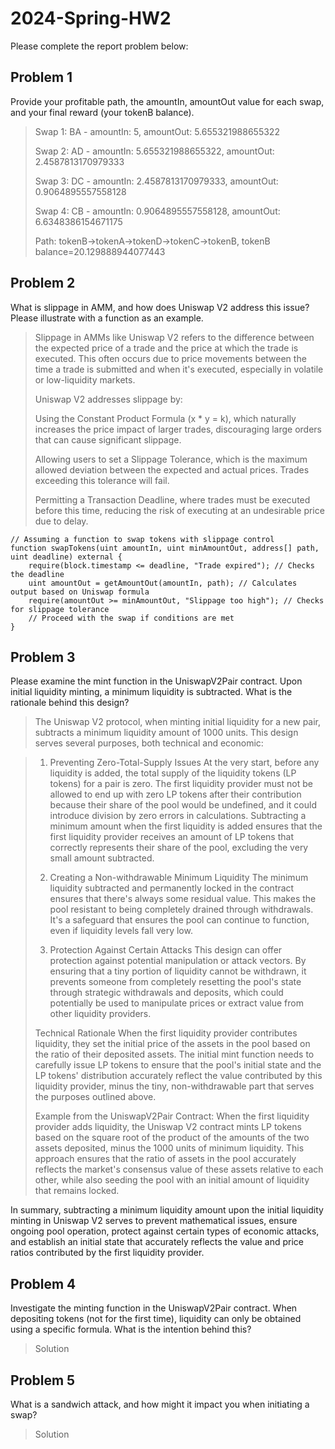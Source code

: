 # 2024-Spring-HW2

Please complete the report problem below:

## Problem 1
Provide your profitable path, the amountIn, amountOut value for each swap, and your final reward (your tokenB balance).

> Swap 1: BA - amountIn: 5, amountOut: 5.655321988655322
> 
> Swap 2: AD - amountIn: 5.655321988655322, amountOut: 2.4587813170979333
> 
> Swap 3: DC - amountIn: 2.4587813170979333, amountOut: 0.9064895557558128
> 
> Swap 4: CB - amountIn: 0.9064895557558128, amountOut: 6.6348386154671175
> 
>Path: tokenB->tokenA->tokenD->tokenC->tokenB, tokenB balance=20.129888944077443

## Problem 2
What is slippage in AMM, and how does Uniswap V2 address this issue? Please illustrate with a function as an example.

> Slippage in AMMs like Uniswap V2 refers to the difference between the expected price of a trade and the price at which the trade is executed. This often occurs due to price movements between the time a trade is submitted and when it's executed, especially in volatile or low-liquidity markets.
>
>Uniswap V2 addresses slippage by:
>
>Using the Constant Product Formula (x * y = k), which naturally increases the price impact of larger trades, discouraging large orders that can cause significant slippage.
> 
>Allowing users to set a Slippage Tolerance, which is the maximum allowed deviation between the expected and actual prices. Trades exceeding this tolerance will fail.
> 
>Permitting a Transaction Deadline, where trades must be executed before this time, reducing the risk of executing at an undesirable price due to delay.
```solidity
// Assuming a function to swap tokens with slippage control
function swapTokens(uint amountIn, uint minAmountOut, address[] path, uint deadline) external {
    require(block.timestamp <= deadline, "Trade expired"); // Checks the deadline
    uint amountOut = getAmountOut(amountIn, path); // Calculates output based on Uniswap formula
    require(amountOut >= minAmountOut, "Slippage too high"); // Checks for slippage tolerance
    // Proceed with the swap if conditions are met
}
```
## Problem 3
Please examine the mint function in the UniswapV2Pair contract. Upon initial liquidity minting, a minimum liquidity is subtracted. What is the rationale behind this design?

> The Uniswap V2 protocol, when minting initial liquidity for a new pair, subtracts a minimum liquidity amount of 1000 units. This design serves several purposes, both technical and economic:

> 1. Preventing Zero-Total-Supply Issues
At the very start, before any liquidity is added, the total supply of the liquidity tokens (LP tokens) for a pair is zero. The first liquidity provider must not be allowed to end up with zero LP tokens after their contribution because their share of the pool would be undefined, and it could introduce division by zero errors in calculations. Subtracting a minimum amount when the first liquidity is added ensures that the first liquidity provider receives an amount of LP tokens that correctly represents their share of the pool, excluding the very small amount subtracted.
> 
> 2. Creating a Non-withdrawable Minimum Liquidity
The minimum liquidity subtracted and permanently locked in the contract ensures that there's always some residual value. This makes the pool resistant to being completely drained through withdrawals. It's a safeguard that ensures the pool can continue to function, even if liquidity levels fall very low.
> 
> 3. Protection Against Certain Attacks
This design can offer protection against potential manipulation or attack vectors. By ensuring that a tiny portion of liquidity cannot be withdrawn, it prevents someone from completely resetting the pool's state through strategic withdrawals and deposits, which could potentially be used to manipulate prices or extract value from other liquidity providers.
> 
>  Technical Rationale
When the first liquidity provider contributes liquidity, they set the initial price of the assets in the pool based on the ratio of their deposited assets. The initial mint function needs to carefully issue LP tokens to ensure that the pool's initial state and the LP tokens' distribution accurately reflect the value contributed by this liquidity provider, minus the tiny, non-withdrawable part that serves the purposes outlined above.
> 
>  Example from the UniswapV2Pair Contract:
When the first liquidity provider adds liquidity, the Uniswap V2 contract mints LP tokens based on the square root of the product of the amounts of the two assets deposited, minus the 1000 units of minimum liquidity. This approach ensures that the ratio of assets in the pool accurately reflects the market's consensus value of these assets relative to each other, while also seeding the pool with an initial amount of liquidity that remains locked.
> 
In summary, subtracting a minimum liquidity amount upon the initial liquidity minting in Uniswap V2 serves to prevent mathematical issues, ensure ongoing pool operation, protect against certain types of economic attacks, and establish an initial state that accurately reflects the value and price ratios contributed by the first liquidity provider.

## Problem 4
Investigate the minting function in the UniswapV2Pair contract. When depositing tokens (not for the first time), liquidity can only be obtained using a specific formula. What is the intention behind this?

> Solution

## Problem 5
What is a sandwich attack, and how might it impact you when initiating a swap?

> Solution

